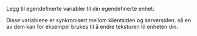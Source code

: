 Legg til egendefinerte variabler til din egendefinerte enhet:

Disse variablene er synkronisert mellom klientsiden og serversiden.
så en av dem kan for eksempel brukes til å endre teksturen til enheten din.